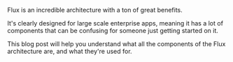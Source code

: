 Flux is an incredible architecture with a ton of great benefits. 

It's clearly designed for large scale enterprise apps, meaning it has a lot of components that can be confusing for someone just getting started on it. 

This blog post will help you understand what all the components of the Flux architecture are, and what they're used for. 

